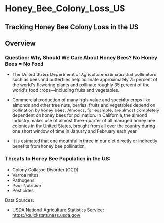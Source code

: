# Honey_Bee_Colony_Loss_US

## Tracking Honey Bee Colony Loss in the US

## Overview

### Question: Why Should We Care About Honey Bees? No Honey Bees = No Food

- The United States Department of Agriculture estimates that pollinators such as bees and butterflies help pollinate approximately 75 percent of the world's flowering plants and      pollinate roughly 35 percent of the world's food crops—including fruits and vegetables.

- Commercial production of many high-value and specialty crops like almonds and other tree nuts, berries, fruits and vegetables depend on pollination by honey bees.  Almonds, for example, are almost completely dependent on honey bees for pollination. In California, the almond industry makes use of almost three-quarter of all managed honey bee colonies in the United States, brought from all over the country during one short window of time in January and February each year.

- It is estmated that one mouthful in three in our diet directly or indirectly benefits from honey bee pollination.

### Threats to Honey Bee Population in the US:

- Colony Collaspe Disorder (CCD)
- Varroa mites
- Pathogens
- Poor Nutrition
- Pesticides

Data Sources:
- USDA National Agriculture Statistics Service: https://quickstats.nass.usda.gov/
